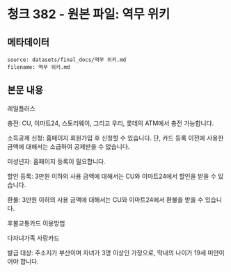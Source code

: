 # 청크 382 - 원본 파일: 역무 위키

## 메타데이터

```
source: datasets/final_docs/역무 위키.md
filename: 역무 위키.md
```

## 본문 내용

레일플러스

충전: CU, 이마트24, 스토리웨이, 그리고 우리, 롯데의 ATM에서 충전 가능합니다.

소득공제 신청: 홈페이지 회원가입 후 신청할 수 있습니다. 단, 카드 등록 이전에 사용한 금액에 대해서는 소급하여 공제받을 수 없습니다.

미성년자: 홈페이지 등록이 필요합니다.

할인 등록: 3만원 이하의 사용 금액에 대해서는 CU와 이마트24에서 할인을 받을 수 있습니다.

환불: 3만원 이하의 사용 금액에 대해서는 CU와 이마트24에서 환불을 받을 수 있습니다.

후불교통카드 이용방법

다자녀가족 사랑카드

발급 대상: 주소지가 부산이며 자녀가 3명 이상인 가정으로, 막내의 나이가 19세 미만이어야 합니다.